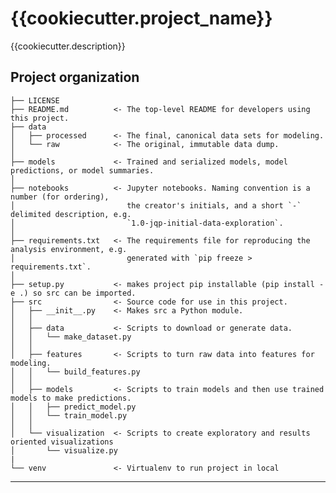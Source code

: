 {{cookiecutter.project_name}}
==============================

{{cookiecutter.description}}

Project organization
------------

    ├── LICENSE
    ├── README.md          <- The top-level README for developers using this project.
    ├── data
    │   ├── processed      <- The final, canonical data sets for modeling.
    │   └── raw            <- The original, immutable data dump.
    │
    ├── models             <- Trained and serialized models, model predictions, or model summaries.
    │
    ├── notebooks          <- Jupyter notebooks. Naming convention is a number (for ordering),
    │                         the creator's initials, and a short `-` delimited description, e.g.
    │                         `1.0-jqp-initial-data-exploration`.
    │
    ├── requirements.txt   <- The requirements file for reproducing the analysis environment, e.g.
    │                         generated with `pip freeze > requirements.txt`.
    │
    ├── setup.py           <- makes project pip installable (pip install -e .) so src can be imported.
    ├── src                <- Source code for use in this project.
    │   ├── __init__.py    <- Makes src a Python module.
    │   │
    │   ├── data           <- Scripts to download or generate data.
    │   │   └── make_dataset.py
    │   │
    │   ├── features       <- Scripts to turn raw data into features for modeling.
    │   │   └── build_features.py
    │   │
    │   ├── models         <- Scripts to train models and then use trained models to make predictions.
    │   │   ├── predict_model.py
    │   │   └── train_model.py
    │   │
    │   └── visualization  <- Scripts to create exploratory and results oriented visualizations
    │       └── visualize.py
    |
    └── venv               <- Virtualenv to run project in local


--------

